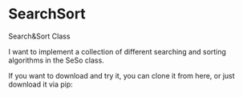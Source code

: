 # SearchSort
Search&amp;Sort Class

I want to implement a collection of 
different searching and sorting
algorithms in the SeSo class.


If you want to download and try it, 
you can clone it from here, 
or just download it via pip:
[](https://pypi.org/project/SeaSor/)
